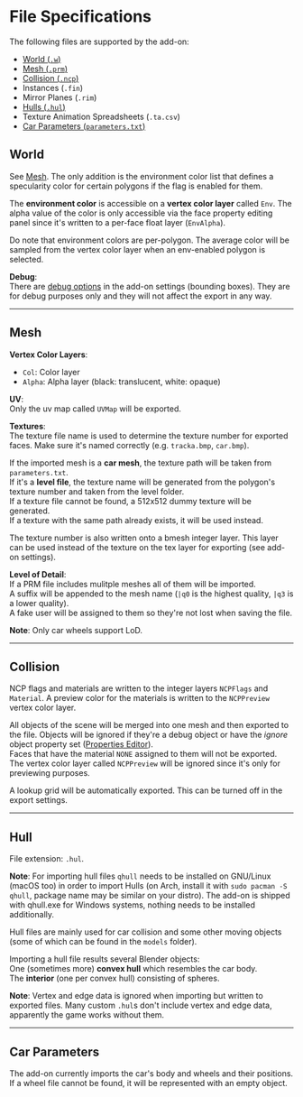# File Specifications

The following files are supported by the add-on:

- [World (`.w`)](#world)
- [Mesh (`.prm`)](#mesh)
- [Collision (`.ncp`)](#collision)
- Instances (`.fin`)
- Mirror Planes (`.rim`)
- [Hulls (`.hul`)](#hull)
- Texture Animation Spreadsheets (`.ta.csv`)
- [Car Parameters (`parameters.txt`)](#car-parameters)

## World

See [Mesh](#mesh). The only addition is the environment color list that defines a specularity color for certain polygons if the flag is enabled for them.  

The **environment color** is accessible on a **vertex color layer** called `Env`.
The alpha value of the color is only accessible via the face property editing panel since it's written to a per-face float layer (`EnvAlpha`).

Do note that environment colors are per-polygon. The average color will be sampled from the vertex color layer when an env-enabled polygon is selected.

**Debug**:  
There are [debug options](./tools-panel/settings.html#import-world-w) in the add-on settings (bounding boxes). They are for debug purposes only and they will not affect the export in any way.

---

## Mesh

**Vertex Color Layers**:  
- `Col`: Color layer
- `Alpha`: Alpha layer (black: translucent, white: opaque)

**UV**:  
Only the uv map called `UVMap` will be exported.

**Textures**:  
The texture file name is used to determine the texture number for exported faces. Make sure it's named correctly (e.g. `tracka.bmp`, `car.bmp`).

If the imported mesh is a **car mesh**, the texture path will be taken from `parameters.txt`.  
If it's a **level file**, the texture name will be generated from the polygon's texture number and taken from the level folder.  
If a texture file cannot be found, a 512x512 dummy texture will be generated.  
If a texture with the same path already exists, it will be used instead.  

The texture number is also written onto a bmesh integer layer. This layer can be used instead of the texture on the tex layer for exporting (see add-on settings).


**Level of Detail**:  
If a PRM file includes mulitple meshes all of them will be imported.  
A suffix will be appended to the mesh name (`|q0` is the highest quality, `|q3` is a lower quality).  
A fake user will be assigned to them so they're not lost when saving the file.

**Note**: Only car wheels support LoD.

---

## Collision


NCP flags and materials are written to the integer layers `NCPFlags` and `Material`. A preview color for the materials is written to the `NCPPreview` vertex color layer.

All objects of the scene will be merged into one mesh and then exported to the file. Objects will be ignored if they're a debug object or have the *ignore* object property set ([Properties Editor](./properties/object/ncp.html)).  
Faces that have the material `NONE` assigned to them will not be exported.  
The vertex color layer called `NCPPreview` will be ignored since it's only for previewing purposes.

A lookup grid will be automatically exported. This can be turned off in the export settings.

---

## Hull

File extension: `.hul`.

**Note**: For importing hull files `qhull` needs to be installed on GNU/Linux (macOS too) in order to import Hulls (on Arch, install it with `sudo pacman -S qhull`, package name may be similar on your distro). The add-on is shipped with qhull.exe for Windows systems, nothing needs to be installed additionally.

Hull files are mainly used for car collision and some other moving objects (some of which can be found in the `models` folder).

Importing a hull file results several Blender objects:  
One (sometimes more) **convex hull** which resembles the car body.  
The **interior** (one per convex hull) consisting of spheres.

**Note**: Vertex and edge data is ignored when importing but written to exported files. Many custom `.hul`s don't include vertex and edge data, apparently the game works without them.

---

## Car Parameters

The add-on currently imports the car's body and wheels and their positions.  
If a wheel file cannot be found, it will be represented with an empty object.

